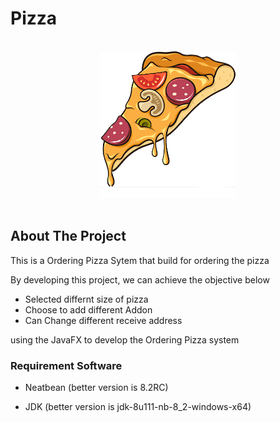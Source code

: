 # Pizza
<br />
<div align="center">
  <a href="https://github.com/YeongCC/Pizza"><img src="src/assignmentpizza/image/pizza.png" /></a>
</div>
<br />

## About The Project

This is a Ordering Pizza Sytem that build for ordering the pizza

By developing this project, we can achieve the objective below
-	Selected differnt size of pizza
-	Choose to add different Addon
- Can Change different receive address

using the JavaFX to develop the Ordering Pizza system

### Requirement Software
- Neatbean (better version is 8.2RC)

- JDK (better version is jdk-8u111-nb-8_2-windows-x64)
